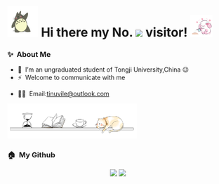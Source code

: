 <h1>
  <img src='asset/v2-31647f793060ae4c4bf94f90a332a5d1_b.webp' height='70'/>
  Hi there my No.
  <img src='https://profile-counter.glitch.me/Tinuvile/count.svg' height='30'/>
  visitor!
  <img src='asset/v2-bc1b8b3037f2703f7d29661ca865c092_b.webp' height='50'/>
</h1>

### ✨&nbsp; About Me
- 🔭 &nbsp;I’m an ungraduated student of Tongji University,China :wink:
- ⚡ &nbsp;Welcome to communicate with me
<!---
- 💬 &nbsp;Wechat:wxid_bzwyjdujaj6922
-->
- 👨‍💻 &nbsp;Email:tinuvile@outlook.com
<img src='asset/v2-405fe33df25b3d6a1c8617054f8ace5b_b.webp' height='80'/>

### 🏠&nbsp; My Github
<div align='center'>
  <img src='https://github-readme-stats.vercel.app/api/top-langs/?username=Tinuvile&layout=compact' height='190'/>
  <img src='https://github-readme-stats.vercel.app/api?username=Tinuvile&show_icons=true&count_private=true' height='190'/>
</div>
<!---
-->
